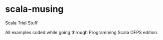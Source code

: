 scala-musing
============

Scala Trial Stuff

All examples coded while going through Programming Scala OFPS edition. 